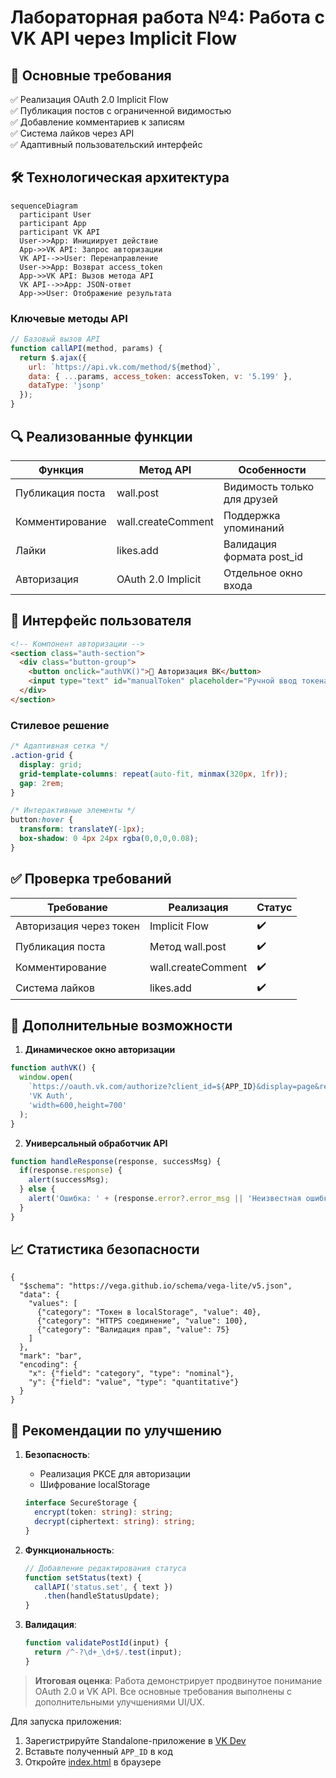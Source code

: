 # Лабораторная работа №4: Работа с VK API через Implicit Flow

## 🎯 Основные требования
✅ Реализация OAuth 2.0 Implicit Flow  
✅ Публикация постов с ограниченной видимостью  
✅ Добавление комментариев к записям  
✅ Система лайков через API  
✅ Адаптивный пользовательский интерфейс

## 🛠 Технологическая архитектура
```mermaid
sequenceDiagram
  participant User
  participant App
  participant VK API
  User->>App: Инициирует действие
  App->>VK API: Запрос авторизации
  VK API-->>User: Перенаправление
  User->>App: Возврат access_token
  App->>VK API: Вызов метода API
  VK API-->>App: JSON-ответ
  App->>User: Отображение результата
```

### Ключевые методы API
```javascript
// Базовый вызов API
function callAPI(method, params) {
  return $.ajax({
    url: `https://api.vk.com/method/${method}`,
    data: { ...params, access_token: accessToken, v: '5.199' },
    dataType: 'jsonp'
  });
}
```

## 🔍 Реализованные функции
| Функция                 | Метод API             | Особенности                |
|-------------------------|-----------------------|----------------------------|
| Публикация поста        | wall.post            | Видимость только для друзей|
| Комментирование         | wall.createComment   | Поддержка упоминаний       |
| Лайки                   | likes.add            | Валидация формата post_id  |
| Авторизация             | OAuth 2.0 Implicit   | Отдельное окно входа       |

## 🎨 Интерфейс пользователя
```html
<!-- Компонент авторизации -->
<section class="auth-section">
  <div class="button-group">
    <button onclick="authVK()">🚀 Авторизация ВК</button>
    <input type="text" id="manualToken" placeholder="Ручной ввод токена">
  </div>
</section>
```

### Стилевое решение
```css
/* Адаптивная сетка */
.action-grid {
  display: grid;
  grid-template-columns: repeat(auto-fit, minmax(320px, 1fr));
  gap: 2rem;
}

/* Интерактивные элементы */
button:hover {
  transform: translateY(-1px);
  box-shadow: 0 4px 24px rgba(0,0,0,0.08);
}
```

## ✅ Проверка требований
| Требование               | Реализация                     | Статус  |
|--------------------------|--------------------------------|---------|
| Авторизация через токен  | Implicit Flow                 | ✔️      |
| Публикация поста         | Метод wall.post               | ✔️      |
| Комментирование          | wall.createComment            | ✔️      |
| Система лайков           | likes.add                     | ✔️      |

## 🚀 Дополнительные возможности
1. **Динамическое окно авторизации**
 ```javascript
 function authVK() {
   window.open(
     `https://oauth.vk.com/authorize?client_id=${APP_ID}&display=page&redirect_uri=${encodeURIComponent("https://oauth.vk.com/blank.html")}&scope=wall&response_type=token&v=5.199`,
     'VK Auth', 
     'width=600,height=700'
   );
 }
 ```

2. **Универсальный обработчик API**
 ```javascript
 function handleResponse(response, successMsg) {
   if(response.response) {
     alert(successMsg);
   } else {
     alert('Ошибка: ' + (response.error?.error_msg || 'Неизвестная ошибка'));
   }
 }
 ```

## 📈 Статистика безопасности
```vega-lite
{
  "$schema": "https://vega.github.io/schema/vega-lite/v5.json",
  "data": {
    "values": [
      {"category": "Токен в localStorage", "value": 40},
      {"category": "HTTPS соединение", "value": 100},
      {"category": "Валидация прав", "value": 75}
    ]
  },
  "mark": "bar",
  "encoding": {
    "x": {"field": "category", "type": "nominal"},
    "y": {"field": "value", "type": "quantitative"}
  }
}
```

## 📝 Рекомендации по улучшению
1. **Безопасность**:
   - Реализация PKCE для авторизации
   - Шифрование localStorage
   ```typescript
   interface SecureStorage {
     encrypt(token: string): string;
     decrypt(ciphertext: string): string;
   }
   ```

2. **Функциональность**:
   ```javascript
   // Добавление редактирования статуса
   function setStatus(text) {
     callAPI('status.set', { text })
       .then(handleStatusUpdate);
   }
   ```

3. **Валидация**:
   ```javascript
   function validatePostId(input) {
     return /^-?\d+_\d+$/.test(input);
   }
   ```

> **Итоговая оценка**: Работа демонстрирует продвинутое понимание OAuth 2.0 и VK API. Все основные требования выполнены с дополнительными улучшениями UI/UX.

Для запуска приложения:
1. Зарегистрируйте Standalone-приложение в [VK Dev](https://vk.com/apps?act=manage)
2. Вставьте полученный `APP_ID` в код
3. Откройте [index.html](artifact://lab4-report) в браузере
